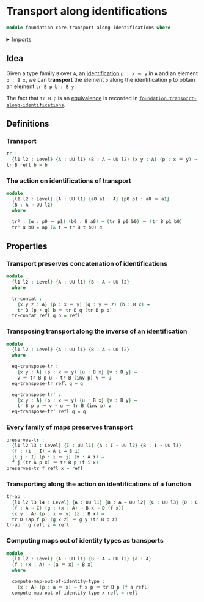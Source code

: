 # Transport along identifications

```agda
module foundation-core.transport-along-identifications where
```

<details><summary>Imports</summary>

```agda
open import foundation.action-on-identifications-functions
open import foundation.universe-levels

open import foundation-core.identity-types
```

</details>

## Idea

Given a type family `B` over `A`, an
[identification](foundation-core.identity-types.md) `p : x ＝ y` in `A` and an
element `b : B x`, we can **transport** the element `b` along the identification
`p` to obtain an element `tr B p b : B y`.

The fact that `tr B p` is an [equivalence](foundation-core.equivalences.md) is
recorded in
[`foundation.transport-along-identifications`](foundation.transport-along-identifications.md).

## Definitions

### Transport

```agda
tr :
  {l1 l2 : Level} {A : UU l1} (B : A → UU l2) {x y : A} (p : x ＝ y) → B x → B y
tr B refl b = b
```

### The action on identifications of transport

```agda
module _
  {l1 l2 : Level} {A : UU l1} {a0 a1 : A} {p0 p1 : a0 ＝ a1}
  (B : A → UU l2)
  where

  tr² : (α : p0 ＝ p1) (b0 : B a0) → (tr B p0 b0) ＝ (tr B p1 b0)
  tr² α b0 = ap (λ t → tr B t b0) α
```

## Properties

### Transport preserves concatenation of identifications

```agda
module _
  {l1 l2 : Level} {A : UU l1} {B : A → UU l2}
  where

  tr-concat :
    {x y z : A} (p : x ＝ y) (q : y ＝ z) (b : B x) →
    tr B (p ∙ q) b ＝ tr B q (tr B p b)
  tr-concat refl q b = refl
```

### Transposing transport along the inverse of an identification

```agda
module _
  {l1 l2 : Level} {A : UU l1} {B : A → UU l2}
  where

  eq-transpose-tr :
    {x y : A} (p : x ＝ y) {u : B x} {v : B y} →
    v ＝ tr B p u → tr B (inv p) v ＝ u
  eq-transpose-tr refl q = q

  eq-transpose-tr' :
    {x y : A} (p : x ＝ y) {u : B x} {v : B y} →
    tr B p u ＝ v → u ＝ tr B (inv p) v
  eq-transpose-tr' refl q = q
```

### Every family of maps preserves transport

```agda
preserves-tr :
  {l1 l2 l3 : Level} {I : UU l1} {A : I → UU l2} {B : I → UU l3}
  (f : (i : I) → A i → B i)
  {i j : I} (p : i ＝ j) (x : A i) →
  f j (tr A p x) ＝ tr B p (f i x)
preserves-tr f refl x = refl
```

### Transporting along the action on identifications of a function

```agda
tr-ap :
  {l1 l2 l3 l4 : Level} {A : UU l1} {B : A → UU l2} {C : UU l3} {D : C → UU l4}
  (f : A → C) (g : (x : A) → B x → D (f x))
  {x y : A} (p : x ＝ y) (z : B x) →
  tr D (ap f p) (g x z) ＝ g y (tr B p z)
tr-ap f g refl z = refl
```

### Computing maps out of identity types as transports

```agda
module _
  {l1 l2 : Level} {A : UU l1} {B : A → UU l2} {a : A}
  (f : (x : A) → (a ＝ x) → B x)
  where

  compute-map-out-of-identity-type :
    (x : A) (p : a ＝ x) → f x p ＝ tr B p (f a refl)
  compute-map-out-of-identity-type x refl = refl
```
